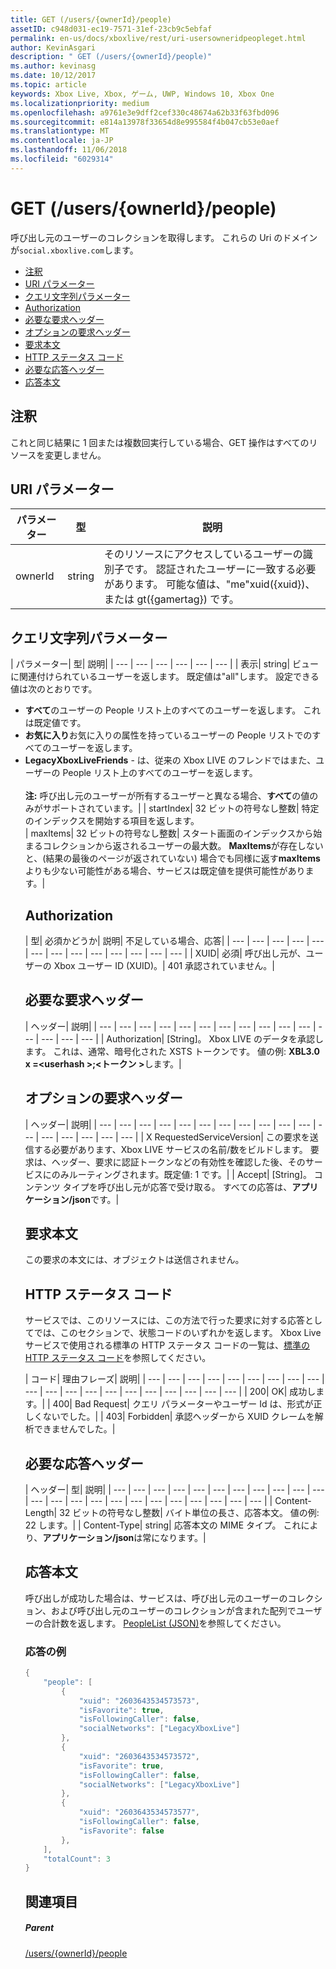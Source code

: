 ```yaml
---
title: GET (/users/{ownerId}/people)
assetID: c948d031-ec19-7571-31ef-23cb9c5ebfaf
permalink: en-us/docs/xboxlive/rest/uri-usersowneridpeopleget.html
author: KevinAsgari
description: " GET (/users/{ownerId}/people)"
ms.author: kevinasg
ms.date: 10/12/2017
ms.topic: article
keywords: Xbox Live, Xbox, ゲーム, UWP, Windows 10, Xbox One
ms.localizationpriority: medium
ms.openlocfilehash: a9761e3e9dff2cef330c48674a62b33f63fbd096
ms.sourcegitcommit: e814a13978f33654d8e995584f4b047cb53e0aef
ms.translationtype: MT
ms.contentlocale: ja-JP
ms.lasthandoff: 11/06/2018
ms.locfileid: "6029314"
---
```

# <a name="get-usersowneridpeople"></a>GET (/users/{ownerId}/people)
呼び出し元のユーザーのコレクションを取得します。
これらの Uri のドメインが`social.xboxlive.com`します。

  * [注釈](#ID4EV)
  * [URI パラメーター](#ID4E5)
  * [クエリ文字列パラメーター](#ID4EJB)
  * [Authorization](#ID4ERD)
  * [必要な要求ヘッダー](#ID4EZE)
  * [オプションの要求ヘッダー](#ID4EYF)
  * [要求本文](#ID4E5G)
  * [HTTP ステータス コード](#ID4EJH)
  * [必要な応答ヘッダー](#ID4EBBAC)
  * [応答本文](#ID4ENCAC)

<a id="ID4EV"></a>


## <a name="remarks"></a>注釈

これと同じ結果に 1 回または複数回実行している場合、GET 操作はすべてのリソースを変更しません。

<a id="ID4E5"></a>


## <a name="uri-parameters"></a>URI パラメーター

| パラメーター| 型| 説明|
| --- | --- | --- |
| ownerId| string| そのリソースにアクセスしているユーザーの識別子です。 認証されたユーザーに一致する必要があります。 可能な値は、"me"xuid({xuid})、または gt({gamertag}) です。|

<a id="ID4EJB"></a>


## <a name="query-string-parameters"></a>クエリ文字列パラメーター

| パラメーター| 型| 説明|
| --- | --- | --- | --- | --- | --- |
| 表示| string| ビューに関連付けられているユーザーを返します。 既定値は"all"します。 設定できる値は次のとおりです。 <ul><li><b>すべて</b>のユーザーの People リスト上のすべてのユーザーを返します。 これは既定値です。</li><li><b>お気に入り</b>お気に入りの属性を持っているユーザーの People リストでのすべてのユーザーを返します。</li><li><b>LegacyXboxLiveFriends</b> - は、従来の Xbox LIVE のフレンドではまた、ユーザーの People リスト上のすべてのユーザーを返します。</li></br>**注:** 呼び出し元のユーザーが所有するユーザーと異なる場合、**すべて**の値のみがサポートされています。|
| startIndex| 32 ビットの符号なし整数| 特定のインデックスを開始する項目を返します。  
| maxItems| 32 ビットの符号なし整数| スタート画面のインデックスから始まるコレクションから返されるユーザーの最大数。 <b>MaxItems</b>が存在しないと、(結果の最後のページが返されていない) 場合でも同様に返す<b>maxItems</b>よりも少ない可能性がある場合、サービスは既定値を提供可能性があります。|

<a id="ID4ERD"></a>


## <a name="authorization"></a>Authorization

| 型| 必須かどうか| 説明| 不足している場合、応答|
| --- | --- | --- | --- | --- | --- | --- | --- | --- | --- | --- | --- | --- |
| XUID| 必須| 呼び出し元が、ユーザーの Xbox ユーザー ID (XUID)。| 401 承認されていません。|

<a id="ID4EZE"></a>


## <a name="required-request-headers"></a>必要な要求ヘッダー

| ヘッダー| 説明|
| --- | --- | --- | --- | --- | --- | --- | --- | --- | --- | --- | --- | --- | --- | --- |
| Authorization| [String]。 Xbox LIVE のデータを承認します。 これは、通常、暗号化された XSTS トークンです。 値の例: <b>XBL3.0 x =&lt;userhash >;&lt;トークン ></b>します。|

<a id="ID4EYF"></a>


## <a name="optional-request-headers"></a>オプションの要求ヘッダー

| ヘッダー| 説明|
| --- | --- | --- | --- | --- | --- | --- | --- | --- | --- | --- | --- | --- | --- | --- | --- | --- |
| X RequestedServiceVersion| この要求を送信する必要があります、Xbox LIVE サービスの名前/数をビルドします。 要求は、ヘッダー、要求に認証トークンなどの有効性を確認した後、そのサービスにのみルーティングされます。既定値: 1 です。|
| Accept| [String]。 コンテンツ タイプを呼び出し元が応答で受け取る。 すべての応答は、<b>アプリケーション/json</b>です。|

<a id="ID4E5G"></a>


## <a name="request-body"></a>要求本文

この要求の本文には、オブジェクトは送信されません。

<a id="ID4EJH"></a>


## <a name="http-status-codes"></a>HTTP ステータス コード

サービスでは、このリソースには、この方法で行った要求に対する応答としてでは、このセクションで、状態コードのいずれかを返します。 Xbox Live サービスで使用される標準の HTTP ステータス コードの一覧は、[標準の HTTP ステータス コード](../../additional/httpstatuscodes.md)を参照してください。

| コード| 理由フレーズ| 説明|
| --- | --- | --- | --- | --- | --- | --- | --- | --- | --- | --- | --- | --- | --- | --- | --- | --- | --- | --- | --- |
| 200| OK| 成功します。|
| 400| Bad Request| クエリ パラメーターやユーザー Id は、形式が正しくないでした。|
| 403| Forbidden| 承認ヘッダーから XUID クレームを解析できませんでした。|

<a id="ID4EBBAC"></a>


## <a name="required-response-headers"></a>必要な応答ヘッダー

| ヘッダー| 型| 説明|
| --- | --- | --- | --- | --- | --- | --- | --- | --- | --- | --- | --- | --- | --- | --- | --- | --- | --- | --- | --- | --- | --- | --- |
| Content-Length| 32 ビットの符号なし整数| バイト単位の長さ、応答本文。 値の例: 22 します。|
| Content-Type| string| 応答本文の MIME タイプ。 これにより、<b>アプリケーション/json</b>は常になります。|

<a id="ID4ENCAC"></a>


## <a name="response-body"></a>応答本文

呼び出しが成功した場合は、サービスは、呼び出し元のユーザーのコレクション、および呼び出し元のユーザーのコレクションが含まれた配列でユーザーの合計数を返します。 [PeopleList (JSON)](../../json/json-peoplelist.md)を参照してください。

<a id="ID4EZCAC"></a>


### <a name="sample-response"></a>応答の例


```cpp
{
    "people": [
        {
            "xuid": "2603643534573573",
            "isFavorite": true,
            "isFollowingCaller": false,
            "socialNetworks": ["LegacyXboxLive"]
        },
        {
            "xuid": "2603643534573572",
            "isFavorite": true,
            "isFollowingCaller": false,
            "socialNetworks": ["LegacyXboxLive"]
        },
        {
            "xuid": "2603643534573577",
            "isFollowingCaller": false,
            "isFavorite": false
        },
    ],
    "totalCount": 3
}

```


<a id="ID4EDDAC"></a>


## <a name="see-also"></a>関連項目

<a id="ID4EFDAC"></a>


##### <a name="parent"></a>Parent

[/users/{ownerId}/people](uri-usersowneridpeople.md)
